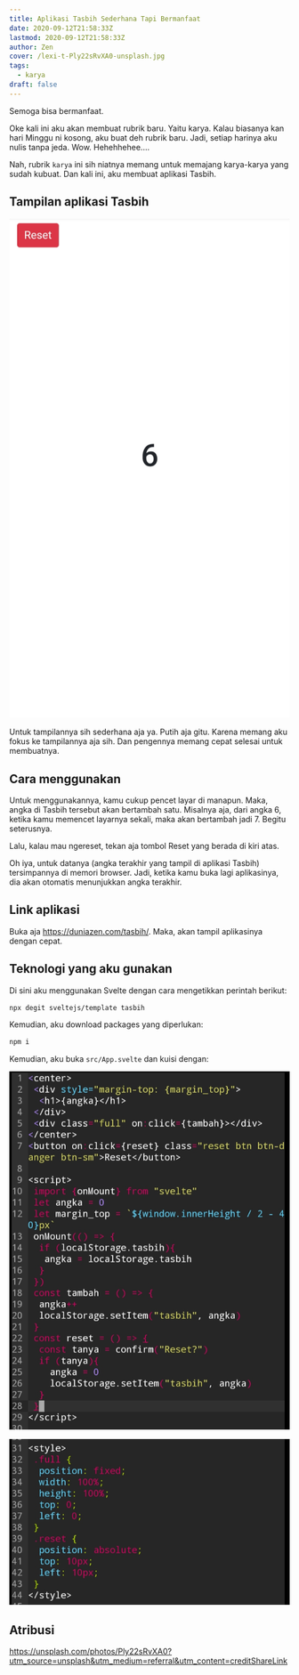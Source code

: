 ```yaml
---
title: Aplikasi Tasbih Sederhana Tapi Bermanfaat
date: 2020-09-12T21:58:33Z
lastmod: 2020-09-12T21:58:33Z
author: Zen
cover: /lexi-t-Ply22sRvXA0-unsplash.jpg
tags:
  - karya
draft: false
---
```


Semoga bisa bermanfaat.

<!--more-->

Oke kali ini aku akan membuat rubrik baru. Yaitu karya. Kalau biasanya kan hari Minggu ni kosong, aku buat deh rubrik baru. Jadi, setiap harinya aku nulis tanpa jeda. Wow. Hehehhehee....

Nah, rubrik `karya` ini sih niatnya memang untuk memajang karya-karya yang sudah kubuat. Dan kali ini, aku membuat aplikasi Tasbih.

## Tampilan aplikasi Tasbih

![Tampilan aplikasi Tasbih](/IMG_20200913_053919.jpg)

Untuk tampilannya sih sederhana aja ya. Putih aja gitu. Karena memang aku fokus ke tampilannya aja sih. Dan pengennya memang cepat selesai untuk membuatnya.

## Cara menggunakan

Untuk menggunakannya, kamu cukup pencet layar di manapun. Maka, angka di Tasbih tersebut akan bertambah satu. Misalnya aja, dari angka 6, ketika kamu memencet layarnya sekali, maka akan bertambah jadi 7. Begitu seterusnya.

Lalu, kalau mau ngereset, tekan aja tombol Reset yang berada di kiri atas.

Oh iya, untuk datanya (angka terakhir yang tampil di aplikasi Tasbih) tersimpannya di memori browser. Jadi, ketika kamu buka lagi aplikasinya, dia akan otomatis menunjukkan angka terakhir.

## Link aplikasi

Buka aja <https://duniazen.com/tasbih/>. Maka, akan tampil aplikasinya dengan cepat.

## Teknologi yang aku gunakan

Di sini aku menggunakan Svelte dengan cara mengetikkan perintah berikut:

```bash
npx degit sveltejs/template tasbih
```

Kemudian, aku download packages yang diperlukan:

```bash
npm i
```

Kemudian, aku buka `src/App.svelte` dan kuisi dengan:

![Script Svelte](/IMG_20200913_055344.jpg)

![Script Svelte juga](/IMG_20200913_055358.jpg)

## Atribusi

<https://unsplash.com/photos/Ply22sRvXA0?utm_source=unsplash&utm_medium=referral&utm_content=creditShareLink>

